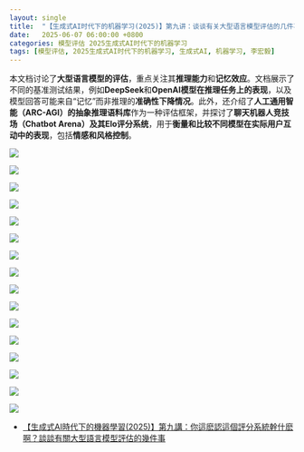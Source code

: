 ```yaml
---
layout: single
title:  "【生成式AI时代下的机器学习(2025)】第九讲：谈谈有关大型语言模型评估的几件事"
date:   2025-06-07 06:00:00 +0800
categories: 模型评估 2025生成式AI时代下的机器学习
tags: [模型评估, 2025生成式AI时代下的机器学习, 生成式AI, 机器学习, 李宏毅]
---
```


本文档讨论了**大型语言模型的评估**，重点关注其**推理能力**和**记忆效应**。文档展示了不同的基准测试结果，例如**DeepSeek**和**OpenAI模型在推理任务上的表现**，以及模型回答可能来自“记忆”而非推理的**准确性下降情况**。此外，还介绍了**人工通用智能（ARC-AGI）的抽象推理语料库**作为一种评估框架，并探讨了**聊天机器人竞技场（Chatbot Arena）及其Elo评分系统**，用于**衡量和比较不同模型在实际用户互动中的表现**，包括**情感和风格控制**。

<!--more-->

![](/images/2025/HungYiLee/09-ModelEvaluation/01.jpg)

![](/images/2025/HungYiLee/09-ModelEvaluation/02.jpg)

![](/images/2025/HungYiLee/09-ModelEvaluation/03.jpg)

![](/images/2025/HungYiLee/09-ModelEvaluation/04.jpg)

![](/images/2025/HungYiLee/09-ModelEvaluation/05.jpg)

![](/images/2025/HungYiLee/09-ModelEvaluation/06.jpg)

![](/images/2025/HungYiLee/09-ModelEvaluation/07.jpg)

![](/images/2025/HungYiLee/09-ModelEvaluation/08.jpg)

![](/images/2025/HungYiLee/09-ModelEvaluation/09.jpg)

![](/images/2025/HungYiLee/09-ModelEvaluation/10.jpg)

![](/images/2025/HungYiLee/09-ModelEvaluation/11.jpg)

![](/images/2025/HungYiLee/09-ModelEvaluation/12.jpg)

![](/images/2025/HungYiLee/09-ModelEvaluation/13.jpg)

![](/images/2025/HungYiLee/09-ModelEvaluation/14.jpg)

![](/images/2025/HungYiLee/09-ModelEvaluation/15.jpg)

![](/images/2025/HungYiLee/09-ModelEvaluation/16.jpg)

- [【生成式AI時代下的機器學習(2025)】第九講：你這麽認這個評分系統幹什麽啊？談談有關大型語言模型評估的幾件事](https://www.youtube.com/watch?v=s266BzGNKKc)
